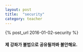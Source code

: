 ```yaml
---
layout: post
title:  "security"
category: teacher
---
```

{% post_url 2016-01-02-security %}

#### 제 강좌가 불법으로 공유될까봐 불안해요.
